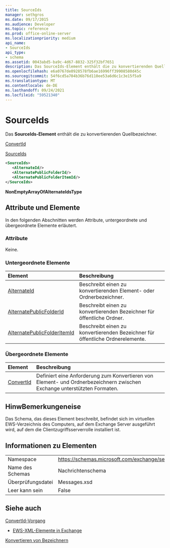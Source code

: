 ```yaml
---
title: SourceIds
manager: sethgros
ms.date: 09/17/2015
ms.audience: Developer
ms.topic: reference
ms.prod: office-online-server
ms.localizationpriority: medium
api_name:
- SourceIds
api_type:
- schema
ms.assetid: 0043abd5-ba9c-4d67-8832-325f32bf7651
description: Das SourceIds-Element enthält die zu konvertierenden Quellbezeichner.
ms.openlocfilehash: e6a0767de0928578fb6ae16996ff39908580d45c
ms.sourcegitcommit: 54f6cd5a704b36b76d110ee53a6d6c1c3e15f5a9
ms.translationtype: MT
ms.contentlocale: de-DE
ms.lasthandoff: 09/24/2021
ms.locfileid: "59521340"
---
```

# <a name="sourceids"></a>SourceIds

Das **SourceIds-Element** enthält die zu konvertierenden Quellbezeichner. 
  
[ConvertId](convertid.md)
  
[SourceIds](sourceids.md)
  
```xml
<SourceIds>
   <AlternateId/>
   <AlternatePublicFolderId/>
   <AlternatePublicFolderItemId/>
</SourceIds>
```

 **NonEmptyArrayOfAlternateIdsType**
## <a name="attributes-and-elements"></a>Attribute und Elemente

In den folgenden Abschnitten werden Attribute, untergeordnete und übergeordnete Elemente erläutert.
  
### <a name="attributes"></a>Attribute

Keine.
  
### <a name="child-elements"></a>Untergeordnete Elemente

|**Element**|**Beschreibung**|
|:-----|:-----|
|[AlternateId](alternateid.md) <br/> |Beschreibt einen zu konvertierenden Element- oder Ordnerbezeichner.  <br/> |
|[AlternatePublicFolderId](alternatepublicfolderid.md) <br/> |Beschreibt einen zu konvertierenden Bezeichner für öffentliche Ordner.  <br/> |
|[AlternatePublicFolderItemId](alternatepublicfolderitemid.md) <br/> |Beschreibt einen zu konvertierenden Bezeichner für öffentliche Ordnerelemente.  <br/> |
   
### <a name="parent-elements"></a>Übergeordnete Elemente

|**Element**|**Beschreibung**|
|:-----|:-----|
|[ConvertId](convertid.md) <br/> |Definiert eine Anforderung zum Konvertieren von Element- und Ordnerbezeichnern zwischen Exchange unterstützten Formaten.  <br/> |
   
## <a name="remarks"></a>HinwBemerkungeneise

Das Schema, das dieses Element beschreibt, befindet sich im virtuellen EWS-Verzeichnis des Computers, auf dem Exchange Server ausgeführt wird, auf dem die Clientzugriffsserverrolle installiert ist.
  
## <a name="element-information"></a>Informationen zu Elementen

|||
|:-----|:-----|
|Namespace  <br/> |https://schemas.microsoft.com/exchange/services/2006/messages  <br/> |
|Name des Schemas  <br/> |Nachrichtenschema  <br/> |
|Überprüfungsdatei  <br/> |Messages.xsd  <br/> |
|Leer kann sein  <br/> |False  <br/> |
   
## <a name="see-also"></a>Siehe auch



[ConvertId-Vorgang](convertid-operation.md)


- [EWS-XML-Elemente in Exchange](ews-xml-elements-in-exchange.md)


[Konvertieren von Bezeichnern](https://msdn.microsoft.com/library/a5391746-b6ef-4f48-8fc8-8255258651aa%28Office.15%29.aspx)

